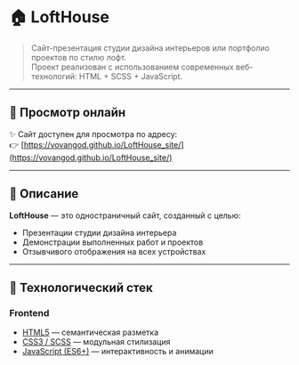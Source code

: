 # 🏠 LoftHouse

> Сайт-презентация студии дизайна интерьеров или портфолио проектов по стилю лофт.  
Проект реализован с использованием современных веб-технологий: HTML + SCSS + JavaScript.

---

## 🔗 Просмотр онлайн

✨ Сайт доступен для просмотра по адресу:  
👉 [https://vovangod.github.io/LoftHouse_site/](https://vovangod.github.io/LoftHouse_site/)

---

## 🧾 Описание

**LoftHouse** — это одностраничный сайт, созданный с целью:
- Презентации студии дизайна интерьера
- Демонстрации выполненных работ и проектов
- Отзывчивого отображения на всех устройствах

---

## 🔧 Технологический стек

### Frontend
- [HTML5](https://developer.mozilla.org/ru/docs/Web/Guide/HTML/HTML5) — семантическая разметка
- [CSS3 / SCSS](https://sass-lang.com/) — модульная стилизация
- [JavaScript (ES6+)](https://developer.mozilla.org/ru/docs/Web/JavaScript) — интерактивность и анимации
